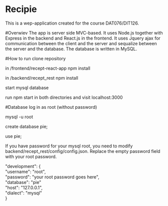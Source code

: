 # Recipie
This is a wep-application created for the course DAT076/DIT126.

#Overwiev
The app is server side MVC-based. It uses Node.js together with Express in the backend and React.js in the frontend.
It uses Jquery ajax for communication between the client and the server and sequalize between the server and the database. The database is written in MySQL. 

#How to run
clone repository 

in /frontend/recept-react-app npm install

in /backend/recept_rest npm install

start mysql database

run npm start in both directories and visit localhost:3000

#Database
log in as root (without password)

mysql -u root

create database pie;

use pie;

If you have password for your mysql root, you need to modify backend/recept_rest/config/config.json.
Replace the empty password field with your root password.

"development": {   
  "username": "root",  
  "password": "your root password goes here",  
  "database": "pie"  
  "host": "127.0.0.1",  
  "dialect": "mysql"  
 }

